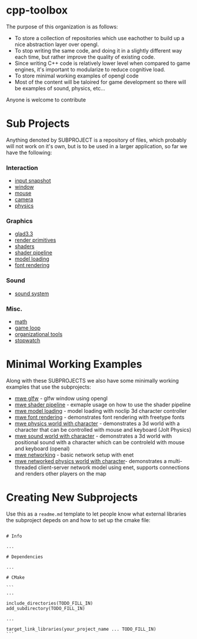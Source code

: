 # cpp-toolbox

The purpose of this organization is as follows:

* To store a collection of repositories which use eachother to build up a nice abstraction layer over opengl.
* To stop writing the same code, and doing it in a slightly different way each time, but rather improve the quality of existing code.
* Since writing C++ code is relatively lower level when compared to game engines, it's important to modularize to reduce cognitive load.
* To store minimal working examples of opengl code
* Most of the content will be taloired for game development so there will be examples of sound, physics, etc...

Anyone is welcome to contribute

# Sub Projects
Anything denoted by SUBPROJECT is a repository of files, which probably will not work on it's own, but is to be used in a larger application, so far we have the following:

### Interaction
* [input snapshot](https://github.com/opengl-toolbox/input_snapshot)
* [window](https://github.com/opengl-toolbox/window)
* [mouse](https://github.com/opengl-toolbox/mouse)
* [camera](https://github.com/opengl-toolbox/camera)
* [physics](https://github.com/opengl-toolbox/physics)

### Graphics
* [glad3.3](https://github.com/opengl-toolbox/glad_opengl_3.3_core)
* [render primitives](https://github.com/opengl-toolbox/render_primitives)
* [shaders](https://github.com/opengl-toolbox/shaders)
* [shader pipeline](https://github.com/opengl-toolbox/shader_pipeline)
* [model loading](https://github.com/opengl-toolbox/model_loading)
* [font rendering](https://github.com/opengl-toolbox/font_rendering)

### Sound
* [sound system](https://github.com/opengl-toolbox/sound_system)


### Misc.
* [math](https://github.com/opengl-toolbox/math)
* [game loop](https://github.com/opengl-toolbox/game_loop)
* [organizational tools](https://github.com/opengl-toolbox/organizational_tools)
* [stopwatch](https://github.com/opengl-toolbox/stopwatch)

# Minimal Working Examples
Along with these SUBPROJECTS we also have some minimally working examples that use the subprojects:
* [mwe glfw](https://github.com/opengl-toolbox/mwe_glfw) - glfw window using opengl
* [mwe shader pipeline](https://github.com/opengl-toolbox/mwe_shader_pipeline) - exmaple usage on how to use the shader pipeline
* [mwe model loading](https://github.com/opengl-toolbox/mwe_model_loading) - model loading with noclip 3d character controller
* [mwe font rendering](https://github.com/opengl-toolbox/mwe_font_rendering) - demonstrates font rendering with freetype fonts
* [mwe physics world with character](https://github.com/opengl-toolbox/mwe_physics_world_with_character) - demonstrates a 3d world with a character that can be controlled with mouse and keyboard (Jolt Physics)
* [mwe sound world with character](https://github.com/opengl-toolbox/mwe_sound_world_with_character) - demonstrates a 3d world with positional sound with a character which can be controleld with mouse and keyboard (openal)
* [mwe networking](https://github.com/opengl-toolbox/mwe_networking) - basic network setup with enet
* [mwe networked physics world with character](https://github.com/opengl-toolbox/mwe_networked_physics_world_with_character)- demonstrates a multi-threaded client-server network model using enet, supports connections and renders other players on the map


# Creating New Subprojects
Use this as a `readme.md` template to let people know what external libraries the subproject depeds on and how to set up the cmake file: 

````

# Info

...

# Dependencies

...

# CMake

```
...

include_directories(TODO_FILL_IN)
add_subdirectory(TODO_FILL_IN)

... 

target_link_libraries(your_project_name ... TODO_FILL_IN)
```
````

